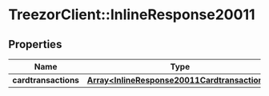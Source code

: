 # TreezorClient::InlineResponse20011

## Properties
Name | Type | Description | Notes
------------ | ------------- | ------------- | -------------
**cardtransactions** | [**Array&lt;InlineResponse20011Cardtransactions&gt;**](InlineResponse20011Cardtransactions.md) |  | [optional] 


